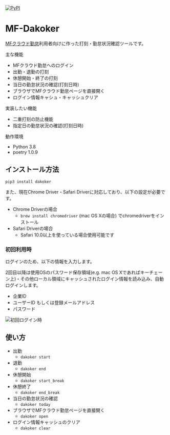 [![PyPI](https://img.shields.io/pypi/v/dakoker.svg)](https://pypi.python.org/pypi/dakoker)

MF-Dakoker
=======

[MFクラウド勤怠](https://biz.moneyforward.com/attendance)利用者向けに作った打刻・勤怠状況確認ツールです。

主な機能
- MFクラウド勤怠へのログイン
- 出勤・退勤の打刻
- 休憩開始・終了の打刻
- 当日の勤怠状況の確認(打刻日時)
- ブラウザでMFクラウド勤怠ページを直接開く
- ログイン情報キャシュ・キャッシュクリア

実装したい機能
- 二重打刻の防止機能
- 指定日の勤怠状況の確認(打刻日時)

動作環境
- Python 3.8
- poetry 1.0.9

## インストール方法
`pip3 install dakoker`

また、現在Chrome Driver・Safari Driverに対応しており、以下の設定が必要です。

- Chrome Driverの場合
  - `brew install chromedriver` (mac OS Xの場合) でchromedriverをインストール
- Safari Driverの場合
  - Safari 10.0以上を使っている場合使用可能です

### 初回利用時
ログインのため、以下の情報を入力します。

2回目以降は使用OSのパスワード保存領域(e.g. mac OS Xであればキーチェーン上)・その他ローカル領域にキャッシュされたログイン情報を読み込み、自動ログインします。

- 企業ID
- ユーザーID もしくは登録メールアドレス
- パスワード

![初回ログイン時](https://gyazo.com/e0657a3eecfc6a486a469a0cebd98db1.png)

## 使い方

- 出勤
  - `dakoker start`
- 退勤
  - `dakoker end`
- 休憩開始
  - `dakoker start_break`
- 休憩終了
  - `dakoker end_break`
- 当日の勤怠状況の確認
  - `dakoker today`
- ブラウザでMFクラウド勤怠ページを直接開く
  - `dakoker open`
- ログイン情報キャッシュのクリア
  - `dakoker clear`
